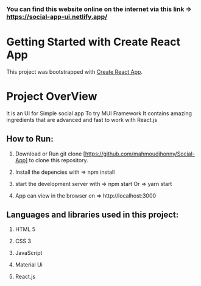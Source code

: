 ### You can find this website online on the internet via this link => https://social-app-ui.netlify.app/

# Getting Started with Create React App

This project was bootstrapped with [Create React App](https://github.com/facebook/create-react-app).

# Project OverView

It is an UI for Simple social app To try MUI Framework It contains amazing ingredients that are advanced and fast to work with React.js

## How to Run:

1. Download or Run git clone [https://github.com/mahmoudjhonny/Social-App] to clone this repository.

2. Install the depencies with => npm install 
            
3. start the development server with => npm start Or => yarn start

4. App can view in the browser on => http://localhost:3000

## Languages and libraries used in this project:

1. HTML 5

2. CSS 3

3. JavaScript

4. Material Ui

5. React.js
